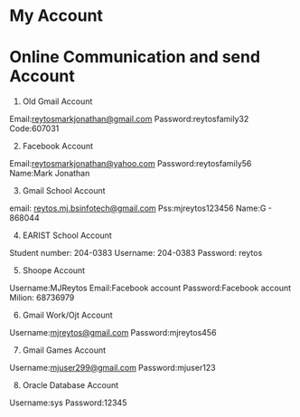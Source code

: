 # My Account

# Online Communication and send Account
1. Old Gmail Account

Email:reytosmarkjonathan@gmail.com
Password:reytosfamily32
Code:607031

2. Facebook Account

Email:reytosmarkjonathan@yahoo.com
Password:reytosfamily56
Name:Mark Jonathan

3. Gmail School Account

email: reytos.mj.bsinfotech@gmail.com
Pss:mjreytos123456
Name:G - 868044

4. EARIST School Account

Student number: 204-0383
Username: 204-0383
Password: reytos

5. Shoope Account

Username:MJReytos
Email:Facebook account 
Password:Facebook account 
Milion: 68736979

6. Gmail Work/Ojt Account

Username:mjreytos@gmail.com
Password:mjreytos456

7. Gmail Games Account

Username:mjuser299@gmail.com
Password:mjuser123

8. Oracle Database Account

Username:sys
Password:12345